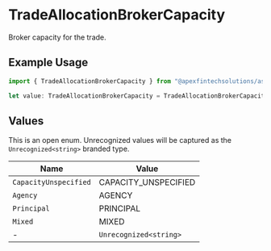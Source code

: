 # TradeAllocationBrokerCapacity

Broker capacity for the trade.

## Example Usage

```typescript
import { TradeAllocationBrokerCapacity } from "@apexfintechsolutions/ascend-sdk/models/components";

let value: TradeAllocationBrokerCapacity = TradeAllocationBrokerCapacity.Agency;
```

## Values

This is an open enum. Unrecognized values will be captured as the `Unrecognized<string>` branded type.

| Name                   | Value                  |
| ---------------------- | ---------------------- |
| `CapacityUnspecified`  | CAPACITY_UNSPECIFIED   |
| `Agency`               | AGENCY                 |
| `Principal`            | PRINCIPAL              |
| `Mixed`                | MIXED                  |
| -                      | `Unrecognized<string>` |